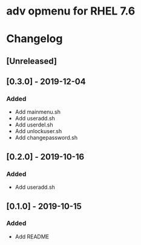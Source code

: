 # adv opmenu for RHEL 7.6
# Changelog

## [Unreleased]

## [0.3.0] - 2019-12-04
### Added
- Add mainmenu.sh
- Add useradd.sh
- Add userdel.sh
- Add unlockuser.sh
- Add changepassword.sh

## [0.2.0] - 2019-10-16
### Added
- Add useradd.sh

## [0.1.0] - 2019-10-15
### Added
- Add README
